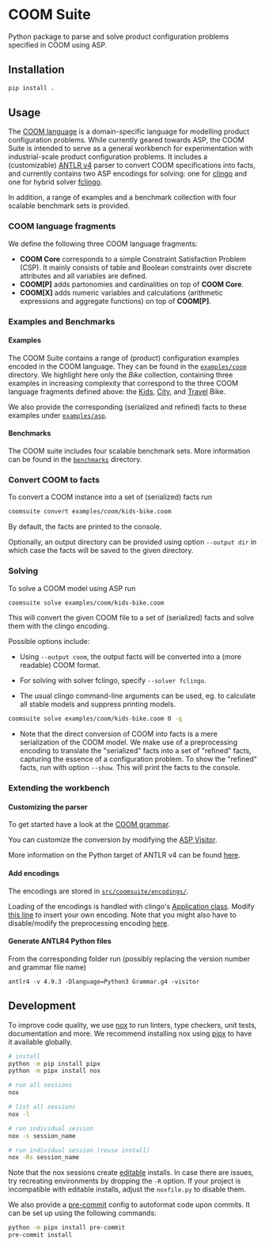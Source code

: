 # COOM Suite

Python package to parse and solve product configuration problems specified in
COOM using ASP.

## Installation

```bash
pip install .
```

## Usage

The [COOM language](https://www.coom-lang.org/) is a domain-specific language
for modelling product configuration problems. While currently geared towards
ASP, the COOM Suite is intended to serve as a general workbench for
experimentation with industrial-scale product configuration problems. It
includes a (customizable) [ANTLR v4](https://www.antlr.org/) parser to convert
COOM specifications into facts, and currently contains two ASP encodings for
solving: one for [clingo](https://github.com/potassco/clingo) and one for
hybrid solver [fclingo](https://github.com/potassco/fclingo).

In addition, a range of examples and a benchmark collection with four scalable
benchmark sets is provided.

### COOM language fragments

We define the following three COOM language fragments:

- **COOM Core** corresponds to a simple Constraint Satisfaction Problem (CSP).
  It mainly consists of table and Boolean constraints over discrete attributes
  and all variables are defined.
- **COOM\[P\]** adds partonomies and cardinalities on top of **COOM Core**.
- **COOM\[X\]** adds numeric variables and calculations (arithmetic expressions
  and aggregate functions) on top of **COOM\[P\]**.

### Examples and Benchmarks

#### Examples

The COOM Suite contains a range of (product) configuration examples encoded in
the COOM language. They can be found in the [`examples/coom`](examples/coom)
directory. We highlight here only the *Bike* collection, containing three
examples in increasing complexity that correspond to the three COOM language
fragments defined above: the [Kids](examples/coom/kids-bike.coom),
[City](examples/coom/city-bike.coom), and
[Travel](examples/coom/travel-bike.coom) Bike.

We also provide the corresponding (serialized and refined) facts to these
examples under [`examples/asp`](examples/asp).

#### Benchmarks

The COOM suite includes four scalable benchmark sets. More information can be
found in the [`benchmarks`](benchmarks) directory.

### Convert COOM to facts

To convert a COOM instance into a set of (serialized) facts run

```bash
coomsuite convert examples/coom/kids-bike.coom
```

By default, the facts are printed to the console.

Optionally, an output directory can be provided using option `--output dir` in
which case the facts will be saved to the given directory.

### Solving

To solve a COOM model using ASP run

```bash
coomsuite solve examples/coom/kids-bike.coom
```

This will convert the given COOM file to a set of (serialized) facts and solve
them with the clingo encoding.

Possible options include:

- Using `--output coom`, the output facts will be converted into a (more
  readable) COOM format.

- For solving with solver fclingo, specify `--solver fclingo`.

- The usual clingo command-line arguments can be used, eg. to calculate all
  stable models and suppress printing models.

```bash
coomsuite solve examples/coom/kids-bike.coom 0 -q
```

- Note that the direct conversion of COOM into facts is a mere serialization of
  the COOM model. We make use of a preprocessing encoding to translate the
  "serialized" facts into a set of "refined" facts, capturing the essence of a
  configuration problem. To show the "refined" facts, run with option `--show`.
  This will print the facts to the console.

### Extending the workbench

#### Customizing the parser

To get started have a look at the
[COOM grammar](src/coomsuite/utils/coom_grammar/Model.g4).

You can customize the conversion by modifying the
[ASP Visitor](src/coomsuite/utils/parse_coom.py).

More information on the Python target of ANTLR v4 can be found
[here](https://github.com/antlr/antlr4/blob/master/doc/python-target.md).

#### Add encodings

The encodings are stored in
[`src/coomsuite/encodings/`](src/coomsuite/encodings/).

Loading of the encodings is handled with clingo's
[Application class](https://potassco.org/clingo/python-api/5.7/clingo/application.html).
Modify [this line](src/coomsuite/application.py#L182) to insert your own
encoding. Note that you might also have to disable/modify the preprocessing
encoding [here](<(src/coomsuite/application.py#L159)>).

#### Generate ANTLR4 Python files

From the corresponding folder run (possibly replacing the version number and
grammar file name)

```
antlr4 -v 4.9.3 -Dlanguage=Python3 Grammar.g4 -visitor
```

## Development

To improve code quality, we use [nox] to run linters, type checkers, unit
tests, documentation and more. We recommend installing nox using [pipx] to have
it available globally.

```bash
# install
python -m pip install pipx
python -m pipx install nox

# run all sessions
nox

# list all sessions
nox -l

# run individual session
nox -s session_name

# run individual session (reuse install)
nox -Rs session_name
```

Note that the nox sessions create [editable] installs. In case there are
issues, try recreating environments by dropping the `-R` option. If your
project is incompatible with editable installs, adjust the `noxfile.py` to
disable them.

We also provide a [pre-commit][pre] config to autoformat code upon commits. It
can be set up using the following commands:

```bash
python -m pipx install pre-commit
pre-commit install
```

[editable]: https://setuptools.pypa.io/en/latest/userguide/development_mode.html
[nox]: https://nox.thea.codes/en/stable/index.html
[pipx]: https://pypa.github.io/pipx/
[pre]: https://pre-commit.com/
